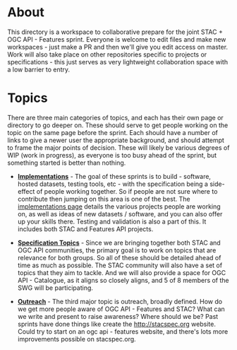# About

This directory is a workspace to collaborative prepare for the joint STAC + OGC API - Features sprint. Everyone is welcome
to edit files and make new workspaces - just make a PR and then we'll give you edit access on master. Work will also take place 
on other repositories specific to projects or specifications - this just serves as very lightweight collaboration space 
with a low barrier to entry. 

# Topics

There are three main categories of topics, and each has their own page or directory to go deeper on. These should serve
to get people working on the topic on the same page before the sprint. Each should have a number of links to give a newer
user the appropriate background, and should attempt to frame the major points of decision. These will likely be various
degrees of WIP (work in progress), as everyone is too busy ahead of the sprint, but something started is better than nothing.

* **[Implementations](implementation-topics.md)** - The goal of these sprints is to build - software, hosted datasets, testing 
tools, etc - with the specification being a side-effect of people working together. So if people are not sure where to 
contribute then jumping on this area is one of the best. The [implementations page](implementations.md) details the various 
projects people are working on, as well as ideas of new datasets / software, and you can also offer up your skills there. 
Testing and validation is also a part of this. It includes both STAC and Features API projects.

* **[Specification Topics](specification-topics.md)** - Since we are bringing together both STAC and OGC API communities, the 
primary goal is to work on topics that are relevance for both groups. So all of these should be detailed ahead of time
as much as possible. The STAC community will also have a set of topics that they aim to tackle. And we will also provide
a space for OGC API - Catalogue, as it aligns so closely aligns, and 5 of 8 members of the SWG will be participating.

* **[Outreach](outreach-topics.md)** - The third major topic is outreach, broadly defined. How do we get more people aware
of OGC API - Features and STAC? What can we write and present to raise awareness? Where should we be? Past sprints have done
things like create the http://stacspec.org website. Could try to start on an ogc api - features website, and there's lots
more improvements possible on stacspec.org. 


